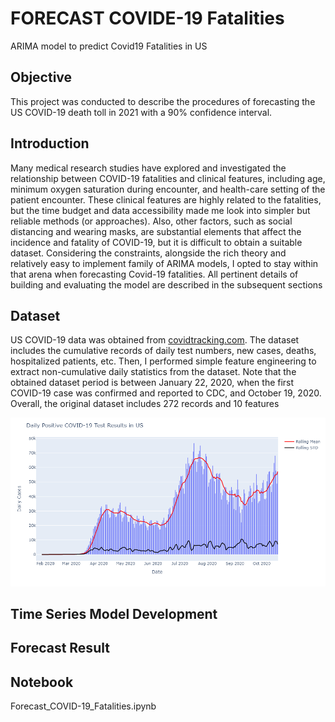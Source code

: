 # FORECAST COVIDE-19 Fatalities
ARIMA model to predict Covid19 Fatalities in US

## Objective
This project was conducted to describe the procedures of forecasting the US COVID-19 death toll in 2021 with a 90% confidence interval. 

## Introduction
Many medical research studies have explored and investigated the relationship between COVID-19 fatalities and clinical features, including age, minimum oxygen saturation during encounter, and health-care setting of the patient encounter. These clinical features are highly related to the fatalities, but the time budget and data accessibility made me look into simpler but reliable methods (or approaches). Also, other factors, such as social distancing and wearing masks, are substantial elements that affect the incidence and fatality of COVID-19, but it is difficult to obtain a suitable dataset. Considering the constraints, alongside the rich theory and relatively easy to implement family of ARIMA models, I opted to stay within that arena when forecasting Covid-19 fatalities. All pertinent details of building and evaluating the model are described in the subsequent sections

## Dataset
US COVID-19 data was obtained from [covidtracking.com](covidtracking.com). The dataset includes the cumulative records of daily test numbers, new cases, deaths, hospitalized patients, etc. Then, I performed simple feature engineering to extract non-cumulative daily statistics from the dataset. Note that the obtained dataset period is between January 22, 2020, when the first COVID-19 case was confirmed and reported to CDC, and October 19, 2020. Overall, the original dataset includes 272 records and 10 features

![Daily New Cases](./COVID-19_Daily_New_Case.png)
## Time Series Model Development


## Forecast Result

## Notebook
Forecast_COVID-19_Fatalities.ipynb
